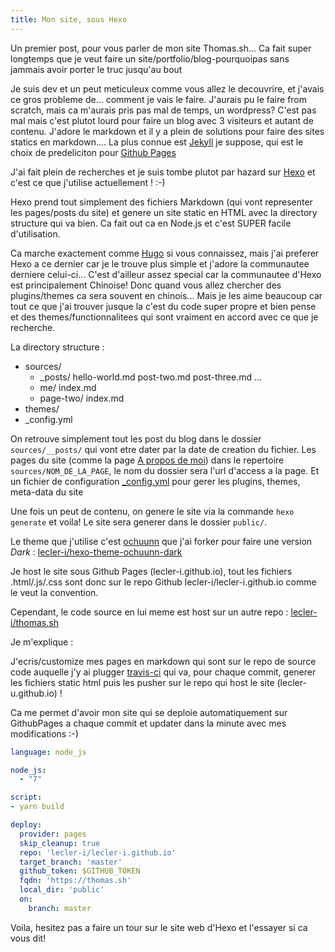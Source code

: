 ```yaml
---
title: Mon site, sous Hexo
---
```


Un premier post, pour vous parler de mon site Thomas.sh...
Ca fait super longtemps que je veut faire un site/portfolio/blog-pourquoipas sans jammais avoir porter le truc jusqu'au bout

Je suis dev et un peut meticuleux comme vous allez le decouvrire, et j'avais ce gros probleme de... comment je vais le faire.
J'aurais pu le faire from scratch, mais ca m'aurais pris pas mal de temps, un wordpress? C'est pas mal mais c'est plutot lourd pour faire un blog avec 3 visiteurs et autant de contenu.
J'adore le markdown et il y a plein de solutions pour faire des sites statics en markdown.... La plus connue est [Jekyll](https://jekyllrb.com/) je suppose, qui est le choix de predeliciton pour [Github Pages](https://pages.github.com/)

J'ai fait plein de recherches et je suis tombe plutot par hazard sur [Hexo](http://hexo.io/) et c'est ce que j'utilise actuellement ! :-)

Hexo prend tout simplement des fichiers Markdown (qui vont representer les pages/posts du site) et genere un site static en HTML avec la directory structure qui va bien. Ca fait out ca en Node.js et c'est SUPER facile d'utilisation.

Ca marche exactement comme [Hugo](http://gohugo.io/) si vous connaissez, mais j'ai preferer Hexo a ce dernier car je le trouve plus simple et j'adore la communautee derniere celui-ci...
C'est d'ailleur assez special car la communautee d'Hexo est principalement Chinoise! Donc quand vous allez chercher des plugins/themes ca sera souvent en chinois... Mais je les aime beaucoup car tout ce que j'ai trouver jusque la c'est du code super propre et bien pense et des themes/functionnalitees qui sont vraiment en accord avec ce que je recherche.

La directory structure :

* sources/
  * _posts/
    hello-world.md
    post-two.md
    post-three.md
    ...
  * me/
    index.md
  * page-two/
    index.md
* themes/
* _config.yml

On retrouve simplement tout les post du blog dans le dossier `sources/__posts/` qui vont etre dater par la date de creation du fichier.
Les pages du site (comme la page [A propos de moi](/me)) dans le repertoire `sources/NOM_DE_LA_PAGE`, le nom du dossier sera l'url d'access a la page.
Et un fichier de configuration [_config.yml](https://github.com/lecler-i/thomas.sh/blob/master/_config.yml) pour gerer les plugins, themes, meta-data du site

Une fois un peut de contenu, on genere le site via la commande `hexo generate` et voila! Le site sera generer dans le dossier `public/`.

Le theme que j'utilise c'est [ochuunn](https://github.com/ochukai/hexo-theme-ochuunn) que j'ai forker pour faire une version *Dark* :
[lecler-i/hexo-theme-ochuunn-dark](https://github.com/lecler-i/hexo-theme-ochuunn-dark/)

Je host le site sous Github Pages (lecler-i.github.io), tout les fichiers .html/.js/.css sont donc sur le repo Github lecler-i/lecler-i.github.io comme le veut la convention.

Cependant, le code source en lui meme est host sur un autre repo :
[lecler-i/thomas.sh](https://github.com/lecler-i/thomas.sh)

Je m'explique :

J'ecris/customize mes pages en markdown qui sont sur le repo de source code auquelle j'y ai plugger [travis-ci](http://travis-ci.org/) qui va, pour chaque commit, generer les fichiers static html puis les pusher sur le repo qui host le site (lecler-u.github.io) !

Ca me permet d'avoir mon site qui se deploie automatiquement sur GithubPages a chaque commit et updater dans la minute avec mes modifications :-)

```yml
language: node_js

node_js:
  - "7"

script:
- yarn build

deploy:
  provider: pages
  skip_cleanup: true
  repo: 'lecler-i/lecler-i.github.io'
  target_branch: 'master'
  github_token: $GITHUB_TOKEN
  fqdn: 'https://thomas.sh'
  local_dir: 'public'
  on:
    branch: master
```

Voila, hesitez pas a faire un tour sur le site web d'Hexo et l'essayer si ca vous dit!

